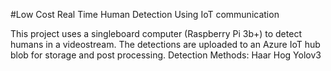#Low Cost Real Time Human Detection Using IoT communication

This project uses a singleboard computer (Raspberry Pi 3b+) to detect humans in a videostream.
The detections are uploaded to an Azure IoT hub blob for storage and post processing.
Detection Methods:
  Haar
  Hog
  Yolov3
